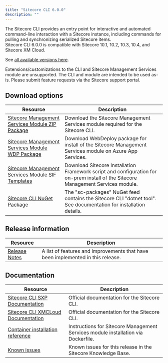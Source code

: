 ```yaml
---
title: "Sitecore CLI 6.0.0"
description: ""
---
```


The Sitecore CLI provides an entry point for interactive and automated command-line interaction with a Sitecore instance, including commands for pulling and synchronizing serialized Sitecore items.\
Sitecore CLI 6.0.0 is compatible with Sitecore 10.1, 10.2, 10.3, 10.4, and Sitecore XM Cloud.

See [all available versions here](/downloads/Sitecore_CLI).

  <Alert variant='warning' mb={4}>
    <AlertIcon />
    Extensions/customizations to the CLI and Sitecore Management Services module are unsupported. The CLI and module are intended to be used as-is. Please submit feature requests via the Sitecore support portal.
  </Alert>

## Download options

 | Resource | Description |
 | --- | --- |
 | [Sitecore Management Services Module ZIP Package](https://scdp.blob.core.windows.net/downloads/Sitecore%20CLI/5x/Sitecore%20CLI%2052123/Secure/Sitecore%20ManagementServices%205.2.123.zip) | Download the Sitecore Management Services module required for the Sitecore CLI. |
 | [Sitecore Management Services Module WDP Package](https://scdp.blob.core.windows.net/downloads/Sitecore%20CLI/5x/Sitecore%20CLI%2052123/Secure/Sitecore.ManagementServices%205.2.123.scwdp.zip) | Download WebDeploy package for install of the Sitecore Management Services module on Azure App Services. |
 | [Sitecore Management Services Module SIF Templates](https://scdp.blob.core.windows.net/downloads/Sitecore%20CLI/5x/Sitecore%20CLI%2052123/Secure/Sitecore.ManagementServices.SIF.Templates%205.2.123.zip) | Download Sitecore Installation Framework script and configuration for on-prem install of the Sitecore Management Services module. |
 | [Sitecore CLI NuGet Package](https://cloudsmith.io/~sitecore/repos/resources/packages/detail/nuget/sitecore.cli/) | The "sc-packages" NuGet feed contains the Sitecore CLI "dotnet tool". See documentation for installation details. |

## Release information

 | Resource | Description |
 | --- | --- |
 | [Release Notes](/downloads/Sitecore_CLI/6x/Sitecore_CLI_600/Release_Notes) | A list of features and improvements that have been implemented in this release. |

## Documentation

 | Resource | Description |
 | --- | --- |
 | [Sitecore CLI SXP Documentation](https://doc.sitecore.com/developers/104/developer-tools/en/sitecore-command-line-interface.html) | Official documentation for the Sitecore CLI. |
 | [Sitecore CLI XMCLoud Documentation](https://doc.sitecore.com/xmc/en/developers/xm-cloud/sitecore-command-line-interface.html) | Official documentation for the Sitecore CLI. |
 | [Container installation reference](https://doc.sitecore.com/developers/102/developer-tools/en/sitecore-module-reference.html#sitecore-management-services) | Instructions for Sitecore Management Services module installation via Dockerfile. |
 | [Known issues](https://kb.sitecore.net/articles/545609) | Known issues for this release in the Sitecore Knowledge Base. |